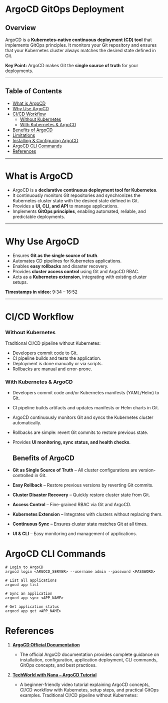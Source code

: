# ArgoCD GitOps Deployment

## Overview

ArgoCD is a **Kubernetes-native continuous deployment (CD) tool** that implements GitOps principles. It monitors your Git repository and ensures that your Kubernetes cluster always matches the desired state defined in Git.

**Key Point:** ArgoCD makes Git the **single source of truth** for your deployments.


---

## Table of Contents

- [What is ArgoCD](#what-is-argocd)  
- [Why Use ArgoCD](#why-use-argocd)  
- [CI/CD Workflow](#cicd-workflow)  
  - [Without Kubernetes](#without-kubernetes)  
  - [With Kubernetes & ArgoCD](#with-kubernetes--argocd)  
- [Benefits of ArgoCD](#benefits-of-argocd)  
- [Limitations](#limitations)  
- [Installing & Configuring ArgoCD](#installing--configuring-argocd)  
- [ArgoCD CLI Commands](#argocd-cli-commands)  
- [References](#references)

---

# What is ArgoCD

- ArgoCD is a **declarative continuous deployment tool for Kubernetes**.  
- It continuously monitors Git repositories and synchronizes the Kubernetes cluster state with the desired state defined in Git.  
- Provides a **UI, CLI, and API** to manage applications.  
- Implements **GitOps principles**, enabling automated, reliable, and predictable deployments.  


---

# Why Use ArgoCD

- Ensures **Git as the single source of truth**.  
- Automates CD pipelines for Kubernetes applications.  
- Enables **easy rollbacks** and disaster recovery.  
- Provides **cluster access control** using Git and ArgoCD RBAC.  
- Acts as a **Kubernetes extension**, integrating with existing cluster setups.  

**Timestamps in video:** 9:34 – 16:52

---

# CI/CD Workflow

### Without Kubernetes
Traditional CI/CD pipeline without Kubernetes:

- Developers commit code to Git.  
- CI pipeline builds and tests the application.  
- Deployment is done manually or via scripts.  
- Rollbacks are manual and error-prone.

### With Kubernetes & ArgoCD
- Developers commit code and/or Kubernetes manifests (YAML/Helm) to Git.  
- CI pipeline builds artifacts and updates manifests or Helm charts in Git.  
- ArgoCD continuously monitors Git and syncs the Kubernetes cluster automatically.  
- Rollbacks are simple: revert Git commits to restore previous state.  
- Provides **UI monitoring, sync status, and health checks**.

  ## Benefits of ArgoCD

- **Git as Single Source of Truth** – All cluster configurations are version-controlled in Git.  
- **Easy Rollback** – Restore previous versions by reverting Git commits.  
- **Cluster Disaster Recovery** – Quickly restore cluster state from Git.  
- **Access Control** – Fine-grained RBAC via Git and ArgoCD.  
- **Kubernetes Extension** – Integrates with clusters without replacing them.  
- **Continuous Sync** – Ensures cluster state matches Git at all times.  
- **UI & CLI** – Easy monitoring and management of applications.

# ArgoCD CLI Commands
```
# Login to ArgoCD
argocd login <ARGOCD_SERVER> --username admin --password <PASSWORD>

# List all applications
argocd app list

# Sync an application
argocd app sync <APP_NAME>

# Get application status
argocd app get <APP_NAME>
```
# References
1. [**ArgoCD Official Documentation**](https://argo-cd.readthedocs.io/)  
   - The official ArgoCD documentation provides complete guidance on installation, configuration, application deployment, CLI commands, GitOps concepts, and best practices.

2. [**TechWorld with Nana – ArgoCD Tutorial**](https://www.youtube.com/watch?v=MeU5_k9ssrs&t=45s)  
   - A beginner-friendly video tutorial explaining ArgoCD concepts, CI/CD workflow with Kubernetes, setup steps, and practical GitOps examples.
Traditional CI/CD pipeline without Kubernetes:

